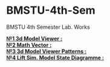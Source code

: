 # BMSTU-4th-Sem
BMSTU 4th Semester Lab. Works


[**№1 3d Model Viewer :**](https://github.com/Sakerini/BMSTU-4th-Sem/tree/master/Object-Oriented-Programming(C++)/lab_01)  
[**№2 Math Vector :**](https://github.com/Sakerini/BMSTU-4th-Sem/tree/master/Object-Oriented-Programming(C++)/lab_02)  
[**№3 3d Model Viewer Patterns :**](https://github.com/Sakerini/BMSTU-4th-Sem/tree/master/Object-Oriented-Programming(C++)/lab_03)  
[**№4 Lift Sim. Model State Diagramme :**](https://github.com/Sakerini/BMSTU-4th-Sem/tree/master/Object-Oriented-Programming(C++)/lab_04)  
